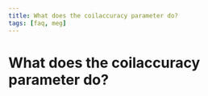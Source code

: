 ```yaml
---
title: What does the coilaccuracy parameter do?
tags: [faq, meg]
---
```


# What does the coilaccuracy parameter do?
